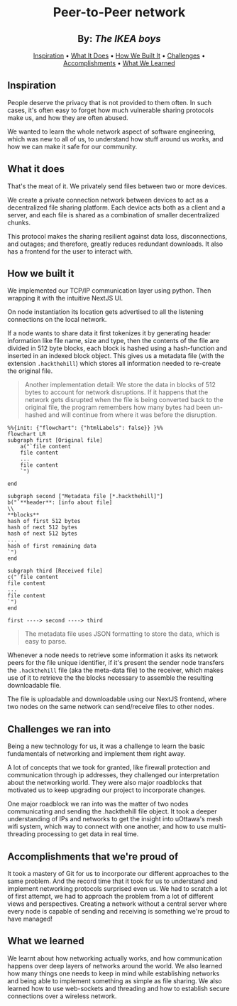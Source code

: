 <center><h1> Peer-to-Peer network </h1></center>
<center><h2> By: <i>The IKEA boys</i></h2></center>



<p align="center">
    <a href="#inspiration">Inspiration</a> •
    <a href="#what-it-does">What It Does</a> •
    <a href="#how-we-built-it">How We Built It</a> •
    <a href="#challenges-we-ran-into">Challenges</a> •
    <a href="#accomplishments-that-were-proud-of">Accomplishments</a> •
    <a href="#what-we-learned">What We Learned</a> 
</p>

## Inspiration
People deserve the privacy that is not provided to them often. In such cases, it's often easy to forget how much vulnerable sharing protocols make us, and how they are often abused.

We wanted to learn the whole network aspect of software engineering, which was new to all of us, to understand how stuff around us works, and how we can make it safe for our community.  

## What it does
That's the meat of it. We privately send files between two or more devices.

We create a private connection network between devices to act as a decentralized file sharing platform. Each device acts both as a client and a server, and each file is shared as a combination of smaller decentralized chunks.

This protocol makes the sharing resilient against data loss, disconnections, and outages; and therefore, greatly reduces redundant downloads. It also has a frontend for the user to interact with. 

## How we built it
We implemented our TCP/IP communication layer using python. Then wrapping it with the intuitive NextJS UI.

On node instantiation its location gets advertised to all the listening connections on the local network.

If a node wants to share data it first tokenizes it by generating header information like file name, size and type, then the contents of the file are divided in 512 byte blocks, each block is hashed using a hash-function and inserted in an indexed block object. This gives us a metadata file (with the extension `.hackthehill`) which stores all information needed to re-create the original file.
> Another implementation detail: We store the data in blocks of 512 bytes to account for network disruptions. If it happens that the network gets disrupted when the file is being converted back to the original file, the program remembers how many bytes had been un-hashed and will continue from where it was before the disruption.

```mermaid
%%{init: {"flowchart": {"htmlLabels": false}} }%%
flowchart LR
subgraph first [Original file]
    a("`file content
    file content
    ...
    file content
    `")

end

subgraph second ["Metadata file [*.hackthehill]"]
b("`**header**: [info about file]
\\
**blocks** 
hash of first 512 bytes
hash of next 512 bytes
hash of next 512 bytes
...
hash of first remaining data
`")
end

subgraph third [Received file]
c("`file content
file content
...
file content
`")
end

first ----> second ----> third 
```

> The metadata file uses JSON formatting to store the data, which is easy to parse.

Whenever a node needs to retrieve some information it asks its network peers for the file unique identifier, if it's present the sender node transfers the `.hackthehill` file (aka the meta-data file) to the receiver, which makes use of it to retrieve the the blocks necessary to assemble the resulting downloadable file.

The file is uploadable and downloadable using our NextJS frontend, where two nodes on the same network can send/receive files to other nodes.


## Challenges we ran into
Being a new technology for us, it was a challenge to learn the basic fundamentals of networking and implement them right away.

A lot of concepts that we took for granted, like firewall protection and communication through ip addresses, they challenged our interpretation about the networking world. They were also major roadblocks that motivated us to keep upgrading our project to incorporate changes.

One major roadblock we ran into was the matter of two nodes communicating and sending the .hackthehill file object. It took a deeper understanding of IPs and networks to get the insight into uOttawa's mesh wifi system, which way to connect with one another, and how to use multi-threading processing to get data in real time. 

## Accomplishments that we're proud of
It took a mastery of Git for us to incorporate our different approaches to the same problem. And the record time that it took for us to understand and implement networking protocols surprised even us. We had to scratch a lot of first attempt, we had to approach the problem from a lot of different views and perspectives. Creating a network without a central server where every node is capable of sending and receiving is something we're proud to have managed!


## What we learned
We learnt about how networking actually works, and how communication happens over deep layers of networks around the world. We also learned how many things one needs to keep in mind while establishing networks and being able to implement something as simple as file sharing. We also learned how to use web-sockets and threading and how to establish secure connections over a wireless network.
